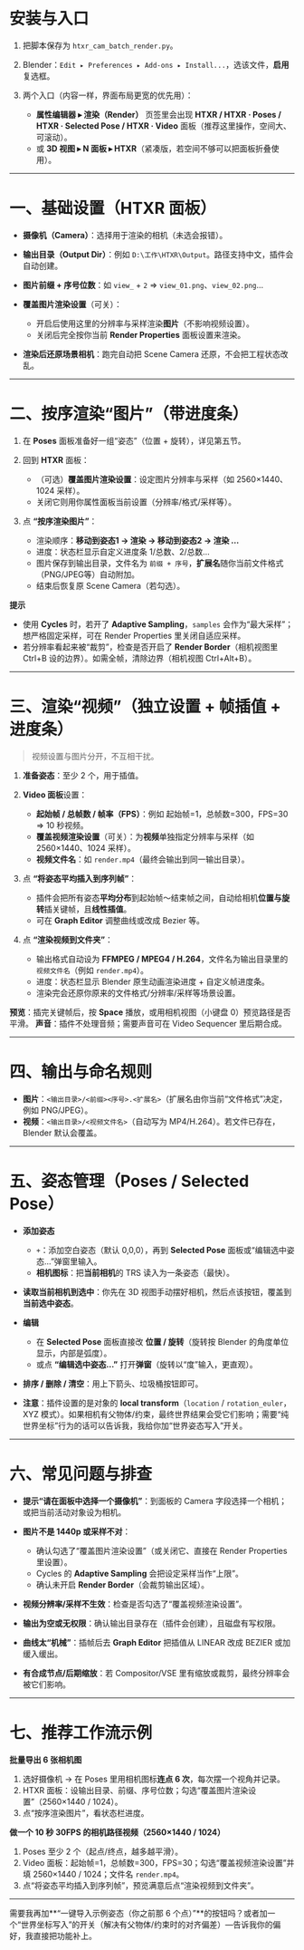# 安装与入口

1. 把脚本保存为 `htxr_cam_batch_render.py`。
2. Blender：`Edit ▸ Preferences ▸ Add-ons ▸ Install...`，选该文件，**启用**复选框。
3. 两个入口（内容一样，界面布局更宽的优先用）：

   * **属性编辑器 ▸ 渲染（Render）** 页签里会出现 **HTXR / HTXR · Poses / HTXR · Selected Pose / HTXR · Video** 面板（推荐这里操作，空间大、可滚动）。
   * 或 **3D 视图 ▸ N 面板 ▸ HTXR**（紧凑版，若空间不够可以把面板折叠使用）。

---

# 一、基础设置（HTXR 面板）

* **摄像机（Camera）**：选择用于渲染的相机（未选会报错）。
* **输出目录（Output Dir）**：例如 `D:\工作\HTXR\Output`。路径支持中文，插件会自动创建。
* **图片前缀 + 序号位数**：如 `view_` + `2` ⇒ `view_01.png`、`view_02.png`…
* **覆盖图片渲染设置**（可关）：

  * 开启后使用这里的分辨率与采样渲染**图片**（不影响视频设置）。
  * 关闭后完全按你当前 **Render Properties** 面板设置来渲染。
* **渲染后还原场景相机**：跑完自动把 Scene Camera 还原，不会把工程状态改乱。

---

# 二、按序渲染“图片”（带进度条）

1. 在 **Poses** 面板准备好一组“姿态”（位置 + 旋转），详见第五节。
2. 回到 **HTXR** 面板：

   * （可选）**覆盖图片渲染设置**：设定图片分辨率与采样（如 2560×1440、1024 采样）。
   * 关闭它则用你属性面板当前设置（分辨率/格式/采样等）。
3. 点 **“按序渲染图片”**：

   * 渲染顺序：**移动到姿态1 → 渲染 → 移动到姿态2 → 渲染 …**
   * 进度：状态栏显示自定义进度条 1/总数、2/总数…
   * 图片保存到输出目录，文件名为 `前缀 + 序号`，**扩展名**随你当前文件格式（PNG/JPEG等）自动附加。
   * 结束后恢复原 Scene Camera（若勾选）。

**提示**

* 使用 **Cycles** 时，若开了 **Adaptive Sampling**，`samples` 会作为“最大采样”；想严格固定采样，可在 Render Properties 里关闭自适应采样。
* 若分辨率看起来被“裁剪”，检查是否开启了 **Render Border**（相机视图里 Ctrl+B 设的边界）。如需全帧，清除边界（相机视图 Ctrl+Alt+B）。

---

# 三、渲染“视频”（独立设置 + 帧插值 + 进度条）

> 视频设置与图片分开，不互相干扰。

1. **准备姿态**：至少 2 个，用于插值。
2. **Video 面板**设置：

   * **起始帧 / 总帧数 / 帧率（FPS）**：例如 起始帧=1，总帧数=300，FPS=30 ⇒ 10 秒视频。
   * **覆盖视频渲染设置**（可关）：为**视频**单独指定分辨率与采样（如 2560×1440、1024 采样）。
   * **视频文件名**：如 `render.mp4`（最终会输出到同一输出目录）。
3. 点 **“将姿态平均插入到序列帧”**：

   * 插件会把所有姿态**平均分布**到起始帧～结束帧之间，自动给相机**位置与旋转**插关键帧，且**线性插值**。
   * 可在 **Graph Editor** 调整曲线或改成 Bezier 等。
4. 点 **“渲染视频到文件夹”**：

   * 输出格式自动设为 **FFMPEG / MPEG4 / H.264**，文件名为输出目录里的 `视频文件名`（例如 `render.mp4`）。
   * 进度：状态栏显示 Blender 原生动画渲染进度 + 自定义帧进度条。
   * 渲染完会还原你原来的文件格式/分辨率/采样等场景设置。

**预览**：插完关键帧后，按 **Space** 播放，或用相机视图（小键盘 0）预览路径是否平滑。
**声音**：插件不处理音频；需要声音可在 Video Sequencer 里后期合成。

---

# 四、输出与命名规则

* **图片**：`<输出目录>/<前缀><序号>.<扩展名>`（扩展名由你当前“文件格式”决定，例如 PNG/JPEG）。
* **视频**：`<输出目录>/<视频文件名>`（自动写为 MP4/H.264）。若文件已存在，Blender 默认会覆盖。

---

# 五、姿态管理（Poses / Selected Pose）

* **添加姿态**

  * `+`：添加空白姿态（默认 0,0,0），再到 **Selected Pose** 面板或“编辑选中姿态…”弹窗里输入。
  * **相机图标**：把**当前相机**的 TRS 读入为一条姿态（最快）。
* **读取当前相机到选中**：你先在 3D 视图手动摆好相机，然后点该按钮，覆盖到**当前选中姿态**。
* **编辑**

  * 在 **Selected Pose** 面板直接改 **位置 / 旋转**（旋转按 Blender 的角度单位显示，内部是弧度）。
  * 或点 **“编辑选中姿态…”** 打开**弹窗**（旋转以“度”输入，更直观）。
* **排序 / 删除 / 清空**：用上下箭头、垃圾桶按钮即可。
* **注意**：插件设置的是对象的 **local transform**（`location` / `rotation_euler`，XYZ 模式）。如果相机有父物体/约束，最终世界结果会受它们影响；需要“纯世界坐标”行为的话可以告诉我，我给你加“世界姿态写入”开关。

---

# 六、常见问题与排查

* **提示“请在面板中选择一个摄像机”**：到面板的 Camera 字段选择一个相机；或把当前活动对象设为相机。
* **图片不是 1440p 或采样不对**：

  * 确认勾选了“覆盖图片渲染设置”（或关闭它、直接在 Render Properties 里设置）。
  * Cycles 的 **Adaptive Sampling** 会把设定采样当作“上限”。
  * 确认未开启 **Render Border**（会裁剪输出区域）。
* **视频分辨率/采样不生效**：检查是否勾选了“覆盖视频渲染设置”。
* **输出为空或无权限**：确认输出目录存在（插件会创建），且磁盘有写权限。
* **曲线太“机械”**：插帧后去 **Graph Editor** 把插值从 LINEAR 改成 BEZIER 或加缓入缓出。
* **有合成节点/后期缩放**：若 Compositor/VSE 里有缩放或裁剪，最终分辨率会被它们影响。

---

# 七、推荐工作流示例

**批量导出 6 张相机图**

1. 选好摄像机 → 在 Poses 里用相机图标**连点 6 次**，每次摆一个视角并记录。
2. HTXR 面板：设输出目录、前缀、序号位数；勾选“覆盖图片渲染设置”（2560×1440 / 1024）。
3. 点“按序渲染图片”，看状态栏进度。

**做一个 10 秒 30FPS 的相机路径视频（2560×1440 / 1024）**

1. Poses 至少 2 个（起点/终点，越多越平滑）。
2. Video 面板：起始帧=1，总帧数=300，FPS=30；勾选“覆盖视频渲染设置”并填 2560×1440 / 1024；文件名 `render.mp4`。
3. 点“将姿态平均插入到序列帧”，预览满意后点“渲染视频到文件夹”。

---

需要我再加\*\*“一键导入示例姿态（你之前那 6 个点）”\*\*的按钮吗？或者加一个“世界坐标写入”的开关（解决有父物体/约束时的对齐偏差）—告诉我你的偏好，我直接把功能补上。
